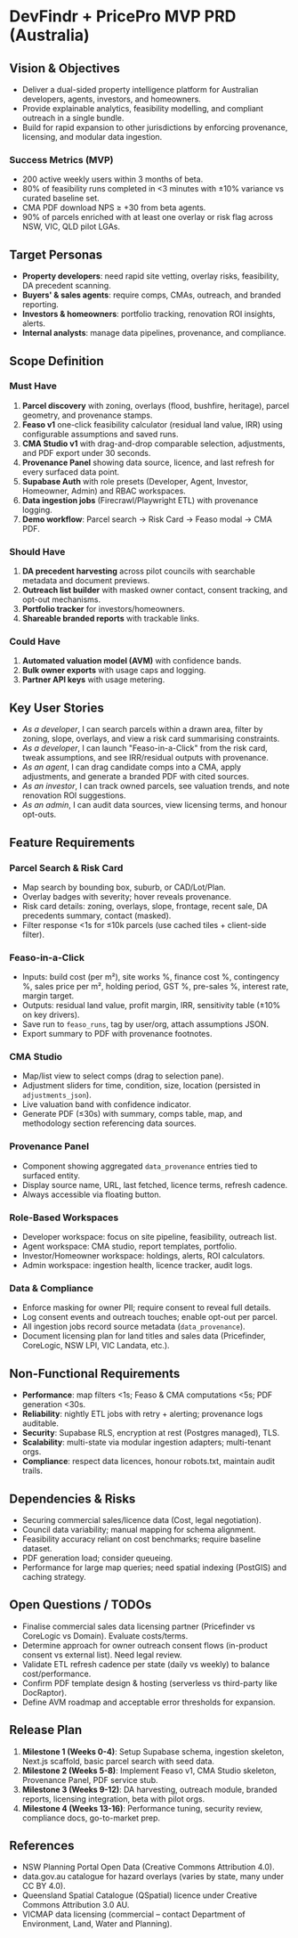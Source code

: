 # DevFindr + PricePro MVP PRD (Australia)

## Vision & Objectives
- Deliver a dual-sided property intelligence platform for Australian developers, agents, investors, and homeowners.
- Provide explainable analytics, feasibility modelling, and compliant outreach in a single bundle.
- Build for rapid expansion to other jurisdictions by enforcing provenance, licensing, and modular data ingestion.

### Success Metrics (MVP)
- 200 active weekly users within 3 months of beta.
- 80% of feasibility runs completed in <3 minutes with ±10% variance vs curated baseline set.
- CMA PDF download NPS ≥ +30 from beta agents.
- 90% of parcels enriched with at least one overlay or risk flag across NSW, VIC, QLD pilot LGAs.

## Target Personas
- **Property developers**: need rapid site vetting, overlay risks, feasibility, DA precedent scanning.
- **Buyers' & sales agents**: require comps, CMAs, outreach, and branded reporting.
- **Investors & homeowners**: portfolio tracking, renovation ROI insights, alerts.
- **Internal analysts**: manage data pipelines, provenance, and compliance.

## Scope Definition
### Must Have
1. **Parcel discovery** with zoning, overlays (flood, bushfire, heritage), parcel geometry, and provenance stamps.
2. **Feaso v1** one-click feasibility calculator (residual land value, IRR) using configurable assumptions and saved runs.
3. **CMA Studio v1** with drag-and-drop comparable selection, adjustments, and PDF export under 30 seconds.
4. **Provenance Panel** showing data source, licence, and last refresh for every surfaced data point.
5. **Supabase Auth** with role presets (Developer, Agent, Investor, Homeowner, Admin) and RBAC workspaces.
6. **Data ingestion jobs** (Firecrawl/Playwright ETL) with provenance logging.
7. **Demo workflow**: Parcel search → Risk Card → Feaso modal → CMA PDF.

### Should Have
1. **DA precedent harvesting** across pilot councils with searchable metadata and document previews.
2. **Outreach list builder** with masked owner contact, consent tracking, and opt-out mechanisms.
3. **Portfolio tracker** for investors/homeowners.
4. **Shareable branded reports** with trackable links.

### Could Have
1. **Automated valuation model (AVM)** with confidence bands.
2. **Bulk owner exports** with usage caps and logging.
3. **Partner API keys** with usage metering.

## Key User Stories
- *As a developer*, I can search parcels within a drawn area, filter by zoning, slope, overlays, and view a risk card summarising constraints.
- *As a developer*, I can launch "Feaso-in-a-Click" from the risk card, tweak assumptions, and see IRR/residual outputs with provenance.
- *As an agent*, I can drag candidate comps into a CMA, apply adjustments, and generate a branded PDF with cited sources.
- *As an investor*, I can track owned parcels, see valuation trends, and note renovation ROI suggestions.
- *As an admin*, I can audit data sources, view licensing terms, and honour opt-outs.

## Feature Requirements
### Parcel Search & Risk Card
- Map search by bounding box, suburb, or CAD/Lot/Plan.
- Overlay badges with severity; hover reveals provenance.
- Risk card details: zoning, overlays, slope, frontage, recent sale, DA precedents summary, contact (masked).
- Filter response <1s for ≤10k parcels (use cached tiles + client-side filter).

### Feaso-in-a-Click
- Inputs: build cost (per m²), site works %, finance cost %, contingency %, sales price per m², holding period, GST %, pre-sales %, interest rate, margin target.
- Outputs: residual land value, profit margin, IRR, sensitivity table (±10% on key drivers).
- Save run to `feaso_runs`, tag by user/org, attach assumptions JSON.
- Export summary to PDF with provenance footnotes.

### CMA Studio
- Map/list view to select comps (drag to selection pane).
- Adjustment sliders for time, condition, size, location (persisted in `adjustments_json`).
- Live valuation band with confidence indicator.
- Generate PDF (≤30s) with summary, comps table, map, and methodology section referencing data sources.

### Provenance Panel
- Component showing aggregated `data_provenance` entries tied to surfaced entity.
- Display source name, URL, last fetched, licence terms, refresh cadence.
- Always accessible via floating button.

### Role-Based Workspaces
- Developer workspace: focus on site pipeline, feasibility, outreach list.
- Agent workspace: CMA studio, report templates, portfolio.
- Investor/Homeowner workspace: holdings, alerts, ROI calculators.
- Admin workspace: ingestion health, licence tracker, audit logs.

### Data & Compliance
- Enforce masking for owner PII; require consent to reveal full details.
- Log consent events and outreach touches; enable opt-out per parcel.
- All ingestion jobs record source metadata (`data_provenance`).
- Document licensing plan for land titles and sales data (Pricefinder, CoreLogic, NSW LPI, VIC Landata, etc.).

## Non-Functional Requirements
- **Performance**: map filters <1s; Feaso & CMA computations <5s; PDF generation <30s.
- **Reliability**: nightly ETL jobs with retry + alerting; provenance logs auditable.
- **Security**: Supabase RLS, encryption at rest (Postgres managed), TLS.
- **Scalability**: multi-state via modular ingestion adapters; multi-tenant orgs.
- **Compliance**: respect data licences, honour robots.txt, maintain audit trails.

## Dependencies & Risks
- Securing commercial sales/licence data (Cost, legal negotiation).
- Council data variability; manual mapping for schema alignment.
- Feasibility accuracy reliant on cost benchmarks; require baseline dataset.
- PDF generation load; consider queueing.
- Performance for large map queries; need spatial indexing (PostGIS) and caching strategy.

## Open Questions / TODOs
- Finalise commercial sales data licensing partner (Pricefinder vs CoreLogic vs Domain). Evaluate costs/terms.
- Determine approach for owner outreach consent flows (in-product consent vs external list). Need legal review.
- Validate ETL refresh cadence per state (daily vs weekly) to balance cost/performance.
- Confirm PDF template design & hosting (serverless vs third-party like DocRaptor).
- Define AVM roadmap and acceptable error thresholds for expansion.

## Release Plan
1. **Milestone 1 (Weeks 0-4)**: Setup Supabase schema, ingestion skeleton, Next.js scaffold, basic parcel search with seed data.
2. **Milestone 2 (Weeks 5-8)**: Implement Feaso v1, CMA Studio skeleton, Provenance Panel, PDF service stub.
3. **Milestone 3 (Weeks 9-12)**: DA harvesting, outreach module, branded reports, licensing integration, beta with pilot orgs.
4. **Milestone 4 (Weeks 13-16)**: Performance tuning, security review, compliance docs, go-to-market prep.

## References
- NSW Planning Portal Open Data (Creative Commons Attribution 4.0).
- data.gov.au catalogue for hazard overlays (varies by state, many under CC BY 4.0).
- Queensland Spatial Catalogue (QSpatial) licence under Creative Commons Attribution 3.0 AU.
- VICMAP data licensing (commercial – contact Department of Environment, Land, Water and Planning).
